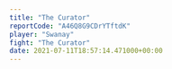 ```yaml
---
title: "The Curator"
reportCode: "A46Q8G9CDrYTftdK"
player: "Swanay"
fight: "The Curator"
date: 2021-07-11T18:57:14.471000+00:00
---
```

